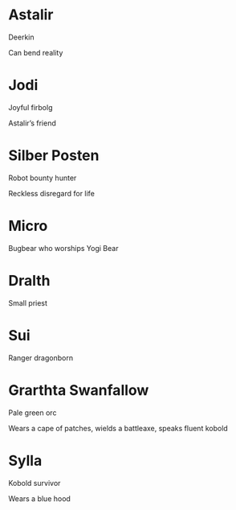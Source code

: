 # Astalir

Deerkin

Can bend reality

# Jodi

Joyful firbolg

Astalir’s friend

# Silber Posten

Robot bounty hunter

Reckless disregard for life

# Micro

Bugbear who worships Yogi Bear

# Dralth

Small priest

# Sui

Ranger dragonborn

# Grarthta Swanfallow

Pale green orc

Wears a cape of patches, wields a battleaxe, speaks fluent kobold

# Sylla

Kobold survivor

Wears a blue hood
